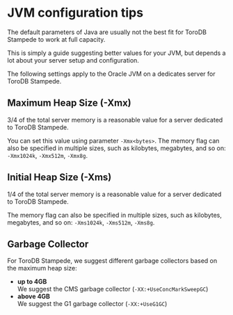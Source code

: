 <h1>JVM configuration tips</h1>

The default parameters of Java are usually not the best fit for ToroDB Stampede to work at full capacity.

This is simply a guide suggesting better values for your JVM, but depends a lot about your server setup and configuration.

The following settings apply to the Oracle JVM on a dedicates server for ToroDB Stampede.

## Maximum Heap Size (-Xmx)

3/4 of the total server memory is a reasonable value for a server dedicated to ToroDB Stampede.

You can set this value using parameter `-Xmx<bytes>`. The memory flag can also be specified in multiple sizes, such as kilobytes, megabytes, and so on: `-Xmx1024k`, `-Xmx512m`, `-Xmx8g`.

## Initial Heap Size (-Xms)

1/4 of the total server memory is a reasonable value for a server dedicated to ToroDB Stampede.

The memory flag can also be specified in multiple sizes, such as kilobytes, megabytes, and so on: `-Xms1024k`, `-Xms512m`, `-Xms8g`.

## Garbage Collector

For ToroDB Stampede, we suggest different garbage collectors based on the maximum heap size:

* **up to 4GB**  
  We suggest the CMS garbage collector (`-XX:+UseConcMarkSweepGC`)
* **above 4GB**  
  We suggest the G1 garbage collector (`-XX:+UseG1GC`)

